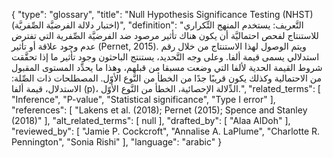 {
    "type": "glossary",
    "title": "Null Hypothesis Significance Testing (NHST) (اختبار دلالة الفرضيَّة الصِّفريَّة)",
    "definition": "التَّعريف: يستخدم المنهج التِّكراري للاستنتاج لفحص احتماليَّة أن يكون هناك تأثير مرصود  ضد الفرضيَّة الصِّفرية التي تفترض عدم وجود علاقة أو تأثير (Pernet, 2015). ويتم الوصول لهذا الاستنتاج من خلال رقم استدلالي يسمى قيمة ألفا. وعلى وجه التَّحديد، يستنتج الباحثون وجود تأثير ما إذا تحقَّقت شروط القيمة الحدية لألفا التي وضعت مسبقا من قبلهم، وهذا ما يحدِّد المستوى المقبول من الاحتمالية وكذلك يكون قريبًا جدًا من الخطأ من النَّوع الأوّل.  المصطلحات ذات الصِّلة: الاستدلال، قيمة ألفا (p)، الدِّلالة الإحصائية، الخطأ من النَّوع الأوّل.",
    "related_terms": [
        "Inference",
        "P-value",
        "Statistical significance",
        "Type I error"
    ],
    "references": [
        "Lakens et al. (2018); Pernet (2015); Spence and Stanley (2018)"
    ],
    "alt_related_terms": [
        null
    ],
    "drafted_by": [
        "Alaa AlDoh"
    ],
    "reviewed_by": [
        "Jamie P. Cockcroft",
        "Annalise A. LaPlume",
        "Charlotte R. Pennington",
        "Sonia Rishi"
    ],
    "language": "arabic"
}